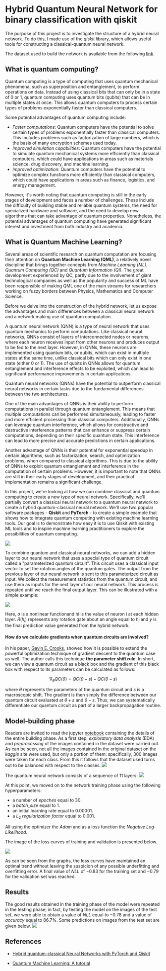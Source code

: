 # Hybrid Quantum Neural Network for binary classification with qiskit

The purpose of this project is to investigate the structure of a hybrid neural network. To do this, I made use of the *qiskit* library, which allows useful tools for constructing a classical-quantum neural network.

The dataset used to build the network is available from the following [link](https://www.kaggle.com/datasets/utkarshsaxenadn/car-vs-bike-classification-dataset).

## What is quantum computing?

Quantum computing is a type of computing that uses quantum mechanical phenomena, such as superposition and entanglement, to perform operations on data. Instead of using classical bits that can only be in a state of 0 or 1, quantum computing uses quantum bits (qubits) that can be in multiple states at once. This allows quantum computers to process certain types of problems exponentially faster than classical computers.

Some potential advantages of quantum computing include:

- *Faster computations*: Quantum computers have the potential to solve certain types of problems exponentially faster than classical computers. This includes problems such as factorization of large numbers, which is the basis of many encryption schemes used today.
- *Improved simulation capabilities*: Quantum computers have the potential to simulate quantum mechanical systems more efficiently than classical computers, which could have applications in areas such as materials science, drug discovery, and machine learning.
- *Improved optimization*: Quantum computers have the potential to optimize complex functions more efficiently than classical computers, which could have applications in areas such as finance, logistics, and energy management.

However, it's worth noting that quantum computing is still in the early stages of development and faces a number of challenges. These include the difficulty of building stable and reliable quantum systems, the need for specialized hardware and software, and the need to develop new algorithms that can take advantage of quantum properties. Nonetheless, the potential advantages of quantum computing have generated significant interest and investment from both industry and academia.

## What is Quantum Machine Learning?

Several areas of scientific research on quantum computation are focusing their attention on **Quantum Machine Learning (QML)**, a relatively novel discipline that brings together concepts from *Machine Learning (ML)*, *Quantum Computing (QC)* and *Quantum Information (QI)*. The great development experienced by QC, partly due to the involvement of giant technological companies as well as the popularity and success of ML have been responsible of making QML one of the main streams for researchers working on fuzzy borders between Physics, Mathematics and Computer Science.

Before we delve into the construction of the hybrid network, let us expose the advantages and main differences between a classical neural network and a network making use of quantum computation.

A quantum neural network (QNN) is a type of neural network that uses quantum mechanics to perform computations. Like classical neural networks, QNNs consist of layers of interconnected nodes or neurons, where each neuron receives input from other neurons and produces output to be fed to the next layer. However, in QNNs, these neurons are implemented using quantum bits, or qubits, which can exist in multiple states at the same time, unlike classical bits which can only exist in one state (either 0 or 1). The use of qubits in QNNs allows for quantum entanglement and interference effects to be exploited, which can lead to significant performance improvements in certain applications.

Quantum neural networks (QNNs) have the potential to outperform classical neural networks in certain tasks due to the fundamental differences between the two architectures.

One of the main advantages of QNNs is their ability to perform computations in parallel through quantum entanglement. This means that multiple computations can be performed simultaneously, leading to faster and more efficient processing than classical computers. Additionally, QNNs can leverage quantum interference, which allows for constructive and destructive interference patterns that can enhance or suppress certain computations, depending on their specific quantum state. This interference can lead to more precise and accurate predictions in certain applications.

Another advantage of QNNs is their potential for exponential speedup in certain algorithms, such as factorization, search, and optimization problems, when compared to classical algorithms. This is due to the ability of QNNs to exploit quantum entanglement and interference in the computation of certain problems. However, it is important to note that QNNs are still in their early stages of development, and their practical implementation remains a significant challenge.

In this project, we're looking at how we can combine classical and quantum computing to create a new type of neural network. Specifically, we'll partially convert a classical neural network to a quantum neural network to create a hybrid quantum-classical neural network. We'll use two popular software packages - **Qiskit** and **PyTorch** - to create a simple example that shows how to integrate quantum computing with existing machine learning tools. Our goal is to demonstrate how easy it is to use Qiskit with existing ML tools and to inspire machine learning practitioners to explore the possibilities of quantum computing.

![](pictures/QNNs_qiskit.png)

To combine quantum and classical neural networks, we can add a hidden layer to our neural network that uses a special type of quantum circuit called a "parameterized quantum circuit". This circuit uses a classical input vector to set the rotation angles of the quantum gates. The output from the previous layer of our neural network is sent to this parameterized circuit as input. We collect the measurement statistics from the quantum circuit, and use them as inputs for the next layer of our neural network. This process is repeated until we reach the final output layer. This can be illustrated with a simple example:

![](pictures/structure_qiskit.png)

Here, $\sigma$ is a nonlinear functionand hi is the value of neuron i at each hidden layer. $R(h_i)$ represents any rotation gate about an angle equal to $h_i$ and $y$ is the final prediction value generated from the hybrid network.

#### How do we calculate gradients when quantum circuits are involved?

In his paper, [Gavin E. Crooks](https://arxiv.org/pdf/1905.13311.pdf), showed how it is possible to extend the powerful optimization technique of gradient descent to the quantum case as well. The author calls this technique **the parameter shift rule**. In short, we can view a quantum circuit as a black box and the gradient of this black box with respect to its parameters can be calculated as follows:

$$
\nabla_\theta QC(\theta) = QC(\theta + s) - QC(\theta -s)
$$

where $\theta$ represents the parameters of the quantum circuit and $s$ is a macroscopic shift. The gradient is then simply the difference between our quantum circuit evaluated at $\theta+s$ and $\theta−s$. Thus, we can systematically differentiate our quantum circuit as part of a larger backpropagation routine.

## Model-building phase

Readers are invited to read the jupyter [notebook](https://github.com/opon13/Hybrid-Quantum-Neural-Network-for-binary-classification/blob/main/Classical-Quantum%20Neural%20Network%20for%20binary%20classification.ipynb) containing the details of the entire building phase.
As a first step, *exploratory data analysis* (EDA) and *preprocessing* of the images contained in the dataset were carried out. As can be seen, not all the images contained in the original dataset on the *kaggle* site were used, but only a portion of them: specifically, 300 images were taken for each class. From this it follows that the dataset used turns out to be balanced with respect to the classes.
![](pictures/class_distribution.png)

The quantum neural network consists of a sequence of 11 layers:
![](pictures/summary.png)

At this point, we moved on to the network training phase using the following hyperparameters:

- a number of *epoches* equal to $30$.
- a *batch_size* equal to $1$.
- an initial learning rate equal to $0.00001$.
- a $L_2$ *regularization factor* equal to $0.001$.

All using the optimizer the *Adam* and as a loss function the *Negative Log-Likelihood*.

The image of the loss curves of training and validation is presented below.

![](pictures/loss_curves.png)

As can be seen from the graphs, the loss curves have maintained an optimal trend without leaving the suspicion of any possible underfitting and overfitting error. A final value of *NLL* of $-0.83$ for the training set and $-0.79$ for the validation set was reached.

## Results

The good results obtained in the training phase of the model were repeated in the testing phase; in fact, by testing the model on the images of the test set, we were able to obtain a value of *NLL* equal to $-0.78$ and a value of *accuracy* equal to $86.7\%$.
Some predictions on images from the test set are given below.
![](pictures/results.png)

## References

- [Hybrid quantum-classical Neural Networks with PyTorch and Qiskit](https://qiskit.org/textbook/ch-machine-learning/machine-learning-qiskit-pytorch.html)

- [Quantum Machine Learning: A tutorial](https://idus.us.es/bitstream/handle/11441/128549/1-s2.0-S0925231221011000-main.pdf?sequence=1&isAllowed=y)
